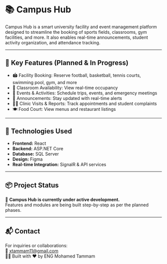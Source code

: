 # 📚 Campus Hub

Campus Hub is a smart university facility and event management platform designed to streamline the booking of sports fields, classrooms, gym facilities, and more. It also enables real-time announcements, student activity organization, and attendance tracking.

---

## 🚀 Key Features (Planned & In Progress)
- 🏟️ Facility Booking: Reserve football, basketball, tennis courts, swimming pool, gym, and more
- 🏫 Classroom Availability: View real-time occupancy
- 📅 Events & Activities: Schedule trips, events, and emergency meetings
- 📢 Announcements: Stay updated with real-time alerts
- 🧑‍⚕️ Clinic Visits & Reports: Track appointments and student complaints
- 🍽️ Food Court: View menus and restaurant listings

---

## 📌 Technologies Used
- **Frontend:** React
- **Backend:** ASP.NET Core
- **Database:** SQL Server
- **Design:** Figma
- **Real-time Integration:** SignalR & API services

---

## 📦 Project Status
🚧 **Campus Hub is currently under active development.**  
Features and modules are being built step-by-step as per the planned phases.

---

## 📬 Contact
For inquiries or collaborations:  
📧 xtammam11@gmail.com  
👨‍💻 Built with ❤️ by ENG Mohamed Tammam
